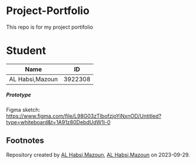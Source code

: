 # Project-Portfolio
This repo is for my project portifolio

# Student

Name | ID 
-----|---- 
AL Habsi,Mazoun | 3922308


##### Prototype
Figma sketch: https://www.figma.com/file/L98G03zTIbofzjoYiNxnOD/Untitled?type=whiteboard&t=1A91z80DebdUdW1i-0 <br />


## Footnotes

Repository created by [AL Habsi,Mazoun](https://github.com/testmars23),  [AL Habsi,Mazoun](https://git.fhict.nl/I437904) on 2023-09-29.
